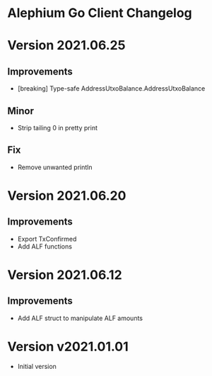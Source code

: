 Alephium Go Client Changelog
====

# Version 2021.06.25

## Improvements

- [breaking] Type-safe AddressUtxoBalance.AddressUtxoBalance

## Minor

- Strip tailing 0 in pretty print

## Fix

- Remove unwanted println

# Version 2021.06.20

## Improvements

- Export TxConfirmed
- Add ALF functions

# Version 2021.06.12

## Improvements

- Add ALF struct to manipulate ALF amounts

# Version v2021.01.01

- Initial version
